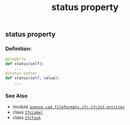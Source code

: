 ﻿---
title: status property
second_title: Aspose.CAD for Python via .NET API References
description: 
type: docs
weight: 130
url: /python-net/aspose.cad.fileformats.ifc.ifc2x3.entities/ifctask/status/
is_root: false
---

## status property

### Definition:
```python
@property
def status(self):
    ...
@status.setter
def status(self, value):
    ...
```

### See Also
* module [`aspose.cad.fileformats.ifc.ifc2x3.entities`](../../)
* class [`IfcLabel`](/cad/python-net/aspose.cad.fileformats.ifc.ifc2x3.types/ifclabel)
* class [`IfcTask`](/cad/python-net/aspose.cad.fileformats.ifc.ifc2x3.entities/ifctask)
